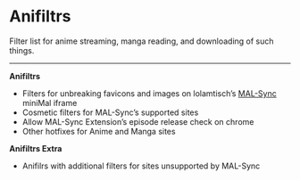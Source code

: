 # Anifiltrs
Filter list for anime streaming, manga reading, and downloading of such things.

-------------

**Anifiltrs**
* Filters for unbreaking favicons and images on lolamtisch’s [MAL-Sync](https://github.com/lolamtisch/MALSync) miniMal iframe
* Cosmetic filters for MAL-Sync’s supported sites
* Allow MAL-Sync Extension’s episode release check on chrome
* Other hotfixes for Anime and Manga sites

**Anifiltrs Extra**
* Anifilrs with additional filters for sites unsupported by MAL-Sync
